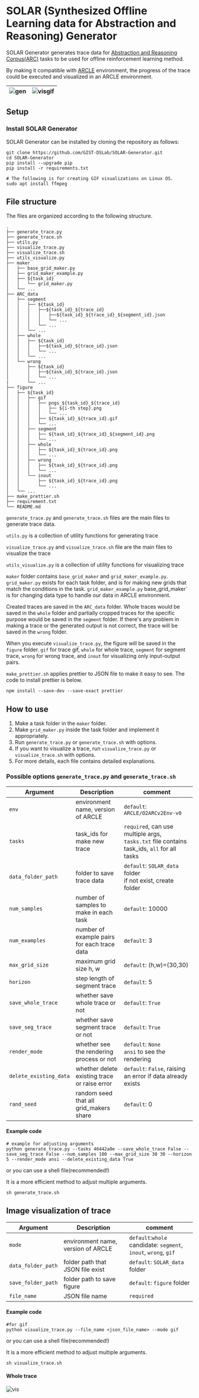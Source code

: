 # SOLAR (Synthesized Offline Learning data for Abstraction and Reasoning) Generator

SOLAR Generator generates trace data for [Abstraction and Reasoning Corpus(ARC)](https://github.com/fchollet/ARC) tasks to be used for offline reinforcement learning method.

By making it compatible with [ARCLE](https://github.com/ConfeitoHS/arcle) environment, the progress of the trace could be executed and visualized in an ARCLE environment.

| ![gen](./example_image/generate_trace.gif) | ![visgif](./example_image/visualization_example.gif) |
| ------------------------------------------ | ---------------------------------------------------- |

## Setup

### Install SOLAR Generator

SOLAR Generator can be installed by cloning the repository as follows:

```
git clone https://github.com/GIST-DSLab/SOLAR-Generator.git
cd SOLAR-Generator
pip install --upgrade pip
pip install -r requirements.txt

# The following is for creating GIF visualizations on Linux OS.
sudo apt install ffmpeg
```

## File structure

The files are organized according to the following structure.

```
.
├── generate_trace.py
├── generate_trace.sh
├── utils.py
├── visualize_trace.py
├── visualize_trace.sh
├── utils_visualize.py
├── maker
│   ├── base_grid_maker.py
│   ├── grid_maker_example.py
│   ├── ${task_id}
│   │   └── grid_maker.py
│   └── ...
├── ARC_data
│   ├── segment
│   │   ├── ${task_id}
│   │   │   ├──${task_id}_${trace_id}
│   │   │   │   ├──${task_id}_${trace_id}_${segment_id}.json
│   │   │   │   └── ...
│   │   │   └── ...
│   │   └── ...
│   ├── whole
│   │   ├── ${task_id}
│   │   │   ├──${task_id}_${trace_id}.json
│   │   │   └── ...
│   │   └── ...
│   └── wrong
│       ├── ${task_id}
│       │   ├──${task_id}_${trace_id}.json
│       │   └── ...
|       └── ...
├── figure
│   ├── ${task_id}
│   │   ├── gif
│   │   │   ├── pngs_${task_id}_${trace_id}
│   │   │   │   ├── ${i-th step}.png
│   │   │   │   └── ...
│   │   │   ├── ${task_id}_${trace_id}.gif
│   │   │   └── ...
│   │   ├── segment
│   │   │   ├── ${task_id}_${trace_id}_${segment_id}.png
│   │   │   └── ...
│   │   ├── whole
│   │   │   ├── ${task_id}_${trace_id}.png
│   │   │   └── ...
│   │   ├── wrong
│   │   │   ├── ${task_id}_${trace_id}.png
│   │   │   └── ...
│   │   └── inout
│   │       ├── ${task_id}_${trace_id}.png
│   │       └── ...
│   └── ...
├── make_prettier.sh
├── requirement.txt
└── README.md
```

`generate_trace.py` and `generate_trace.sh` files are the main files to generate trace data.

`utils.py` is a collection of utility functions for generating trace

`visualize_trace.py` and `visualize_trace.sh` file are the main files to visualize the trace

`utils_visualize.py` is a collection of utility functions for visualizing trace

`maker` folder contains `base_grid_maker` and `grid_maker_example.py`. `grid_maker.py` exists for each task folder, and is for making new grids that match the conditions in the task. `grid_maker_example.py` base_grid_maker` is for changing data type to handle our data in ARCLE environment.

Created traces are saved in the `ARC_data` folder. Whole traces would be saved in the `whole` folder and partially cropped traces for the specific purpose would be saved in the `segment` folder. If there's any problem in making a trace or the generated output is not correct, the trace will be saved in the `wrong` folder.

When you execute `visualize_trace.py`, the figure will be saved in the `figure` folder.
`gif` for trace gif, `whole` for whole trace, `segment` for segment trace, `wrong` for wrong trace, and `inout` for visualizing only input-output pairs.

`make_prettier.sh` applies prettier to JSON file to make it easy to see. The code to install prettier is below.

```
npm install --save-dev --save-exact prettier
```

## How to use

1. Make a task folder in the `maker` folder.
2. Make `grid_maker.py` inside the task folder and implement it appropriately.
3. Run `generate_trace.py` or `generate_trace.sh` with options.
4. If you want to visualize a trace, run `visualize_trace.py` or `visualize_trace.sh` with options.
5. For more details, each file contains detailed explanations.

### Possible options `generate_trace.py` and `generate_trace.sh`

| Argument               | Description                                  | comment                                                                                    |
| ---------------------- | -------------------------------------------- | ------------------------------------------------------------------------------------------ |
| `env`                  | environment name, version of ARCLE           | `default`: `ARCLE/O2ARCv2Env-v0`                                                           |
| `tasks`                | task_ids for make new trace                  | `required`, can use multiple args, `tasks.txt` file contains task_ids, `all` for all tasks |
| `data_folder_path`     | folder to save trace data                    | `default`: `SOLAR_data` folder <br> if not exist, create folder                            |
| `num_samples`          | number of samples to make in each task       | `default`: 10000                                                                           |
| `num_examples`         | number of example pairs for each trace data  | `default`: 3                                                                               |
| `max_grid_size`        | maximum grid size h, w                       | `default`: (h,w)=(30,30)                                                                   |
| `horizon`              | step length of segment trace                 | `default`: 5                                                                               |
| `save_whole_trace`     | whether save whole trace or not              | `default`: `True`                                                                          |
| `save_seg_trace`       | whether save segment trace or not            | `default`: `True`                                                                          |
| `render_mode`          | whether see the rendering process or not     | `default`: `None` <br> `ansi` to see the rendering                                         |
| `delete_existing_data` | whether delete existing trace or raise error | `default`: `False`, raising an error if data already exists                                |
| `rand_seed`            | random seed that all grid_makers share       | `default`: 0                                                                               |

#### Example code

```
# example for adjusting arguments
python generate_trace.py --tasks 46442a0e --save_whole_trace False --save_seg_trace False --num_samples 100 --max_grid_size 30 30 --horizon 5 --render_mode ansi --delete_existing_data True
```

or you can use a shell file(recommended!)

It is a more efficient method to adjust multiple arguments.

```
sh generate_trace.sh
```

## Image visualization of trace

| Argument           | Description                        | comment                                                             |
| ------------------ | ---------------------------------- | ------------------------------------------------------------------- |
| `mode`             | environment name, version of ARCLE | `default`:`whole` <br>candidate: `segment`, `inout`, `wrong`, `gif` |
| `data_folder_path` | folder path that JSON file exist   | `default`: `SOLAR_data` folder                                      |
| `save_folder_path` | folder path to save figure         | `default`: `figure` folder                                          |
| `file_name`        | JSON file name                     | `required`                                                          |

#### Example code

```
#for gif
python visualize_trace.py --file_name <json_file_name> --mode gif
```

or you can use a shell file(recommended!)

It is a more efficient method to adjust multiple arguments.

```
sh visualize_trace.sh
```

#### Whole trace

![vis](./example_image/visualization_example.png)
